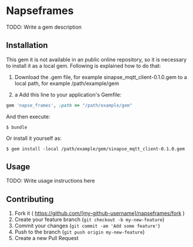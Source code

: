 # Napseframes

TODO: Write a gem description

## Installation

This gem it is not available in an public online repository, so it is necessary to install it as a local gem. Following is explained how to do that:

1. Download the .gem file, for example sinapse_mqtt_client-0.1.0.gem to a local path, for example /path/example/gem  

2. a Add this line to your application's Gemfile:

```ruby
gem 'napse_frames', :path => "/path/example/gem" 
```

And then execute:

    $ bundle

Or install it yourself as:

    $ gem install -local /path/example/gem/sinapse_mqtt_client-0.1.0.gem

## Usage

TODO: Write usage instructions here

## Contributing

1. Fork it ( https://github.com/[my-github-username]/napseframes/fork )
2. Create your feature branch (`git checkout -b my-new-feature`)
3. Commit your changes (`git commit -am 'Add some feature'`)
4. Push to the branch (`git push origin my-new-feature`)
5. Create a new Pull Request